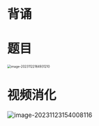 # 背诵





# 题目

<img src="https://cvp.oss-cn-shanghai.aliyuncs.com/picgo/202311221649333.png" alt="image-20231122164931210" style="zoom:50%;" />



# 视频消化

![image-20231123154008116](https://cvp.oss-cn-shanghai.aliyuncs.com/picgo/202311231540508.png)





